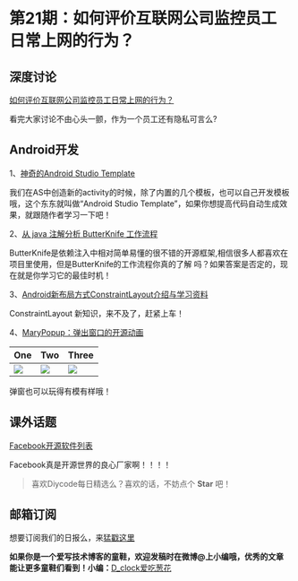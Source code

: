 # 第21期：如何评价互联网公司监控员工日常上网的行为？

## 深度讨论

[如何评价互联网公司监控员工日常上网的行为？](https://www.zhihu.com/question/46818840)

看完大家讨论不由心头一颤，作为一个员工还有隐私可言么?

## Android开发

1、[神奇的Android Studio Template](http://mp.weixin.qq.com/s?__biz=MzAxMTI4MTkwNQ==&mid=2650820341&idx=1&sn=fa0b3094e1970989ffdff05c878ba53d&scene=0#wechat_redirect)

我们在AS中创造新的activity的时候，除了内置的几个模板，也可以自己开发模板哦，这个东东就叫做“Android Studio Template”，如果你想提高代码自动生成效果，就跟随作者学习一下吧！

2、[从 java 注解分析 ButterKnife 工作流程](http://android.jobbole.com/83333/)

ButterKnife是依赖注入中相对简单易懂的很不错的开源框架,相信很多人都喜欢在项目里使用，但是ButterKnife的工作流程你真的了解
吗？如果答案是否定的，现在就是你学习它的最佳时机！

3、[Android新布局方式ConstraintLayout介绍与学习资料](http://mp.weixin.qq.com/s?__biz=MzA4MjA0MTc4NQ==&mid=504089916&idx=1&sn=6f0a3717962f41c18ba7b555ae5436bd#rd)

ConstraintLayout 新知识，来不及了，赶紧上车！

4、[MaryPopup：弹出窗口的开源动画](https://github.com/Meetic/MaryPopup)
  		  
One | Two | Three
---- | --- | ---		
![](https://github.com/Meetic/MaryPopup/raw/master/media/center.gif) | ![](https://github.com/Meetic/MaryPopup/raw/master/media/draggable.gif)  |  ![](https://github.com/Meetic/MaryPopup/raw/master/media/scaledown.gif)		
  		  
弹窗也可以玩得有模有样哦！

## 课外话题

[Facebook开源软件列表](http://mp.weixin.qq.com/s?__biz=MzA5Nzc4OTA1Mw==&mid=2659597383&idx=1&sn=a867ee13f294d38d02313a4c58d3da48&scene=1&srcid=06056GdF0vD6Jp3k7AfdizSn&from=groupmessage&isappinstalled=0#wechat_redirect)

Facebook真是开源世界的良心厂家啊！！！！

> 喜欢Diycode每日精选么？喜欢的话，不妨点个 **Star** 吧！

## 邮箱订阅

想要订阅我们的日报么，来[猛戳这里](http://list.qq.com/cgi-bin/qf_invite?id=d469993d2c888e971c0fbb2309c4d84256968386b126b967)

**如果你是一个爱写技术博客的童鞋，欢迎发稿时在微博@上小编哦，优秀的文章能让更多童鞋们看到！小编：**[D_clock爱吃葱花](http://weibo.com/2480694892/profile?rightmod=1&wvr=6&mod=personinfo&is_all=1)

